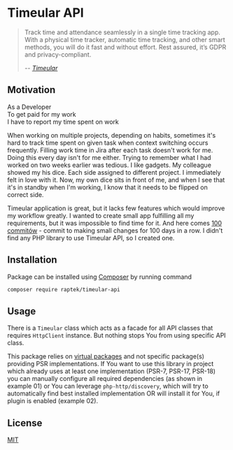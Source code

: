 # Timeular API

> Track time and attendance seamlessly in a single time tracking app. With a physical time tracker, automatic time tracking, and other smart methods, you will do it fast and without effort. Rest assured, it’s GDPR and privacy-compliant.
>
> -- <cite>[Timeular](https://timeular.com/)</cite>

## Motivation

As a Developer\
To get paid for my work\
I have to report my time spent on work

When working on multiple projects, depending on habits, sometimes it's hard to track time spent on given task when context switching occurs frequently. Filling work time in Jira after each task doesn't work for me. Doing this every day isn't for me either. Trying to remember what I had worked on two weeks earlier was tedious. I like gadgets. My colleague showed my his dice. Each side assigned to different project. I immediately felt in love with it. Now, my own dice sits in front of me, and when I see that it's in standby when I'm working, I know that it needs to be flipped on correct side.

Timeular application is great, but it lacks few features which would improve my workflow greatly. I wanted to create small app fulfilling all my requirements, but it was impossible to find time for it. And here comes [100 commitów](https://100commitow.pl/) - commit to making small changes for 100 days in a row. I didn't find any PHP library to use Timeular API, so I created one.

## Installation

Package can be installed using [Composer](https://getcomposer.org/) by running command

```bash
composer require raptek/timeular-api
```

## Usage

There is a `Timeular` class which acts as a facade for all API classes that requires `HttpClient` instance. But nothing stops You from using specific API class.

This package relies on [virtual packages](https://getcomposer.org/doc/04-schema.md#provide) and not specific package(s) providing PSR implementations. If You want to use this library in project which already uses at least one implementation (PSR-7, PSR-17, PSR-18) you can manually configure all required dependencies (as shown in example 01) or You can leverage `php-http/discovery`, which will try to automatically find best installed implementation OR will install it for You, if plugin is enabled (example 02).

## License

[MIT](LICENSE)
